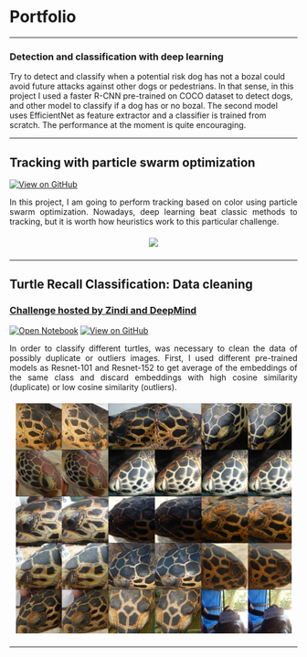 # Portfolio
---

### Detection and classification with deep learning

Try to detect and classify when a potential risk dog has not a bozal could avoid
future attacks against other dogs or pedestrians. In that sense, in this project
I used a faster R-CNN pre-trained on COCO dataset to detect dogs, and other model to classify if a dog has or no bozal.
The second model uses EfficientNet as feature extractor and a classifier is trained from scratch. The performance at the moment is quite encouraging.

---

## Tracking with particle swarm optimization

[![View on GitHub](https://img.shields.io/badge/GitHub-View_on_GitHub-blue?logo=GitHub)](https://github.com/marcell-llerena/particle-swarm-optimization)


<div style="text-align: justify">
In this project, I am going to perform tracking based on color using particle swarm optimization.
Nowadays, deep learning beat classic methods to tracking, but it is worth how heuristics work to this particular challenge.
</div>

<div style="margin-top:20px; margin-bottom:20px">
    <center><img src="images/tracking_pso.gif"/></center>
</div>

---

## Turtle Recall Classification: Data cleaning

<h3><a href="https://zindi.africa/competitions/turtle-recall-conservation-challenge">Challenge hosted by Zindi and DeepMind</a></h3>

[![Open Notebook](https://img.shields.io/badge/Jupyter-Open_Notebook-blue?logo=Jupyter)](projects/turtle_recall_data_cleaning.html)
[![View on GitHub](https://img.shields.io/badge/GitHub-View_on_GitHub-blue?logo=GitHub)](https://github.com/marcell-llerena/turtle-recall-classification)

<div style="text-align: justify">
In order to classify different turtles, was necessary to clean the data of possibly duplicate or outliers images.
First, I used different pre-trained models as Resnet-101 and Resnet-152 to get average of the embeddings of the same class and discard embeddings with high cosine similarity (duplicate) or low cosine similarity (outliers).
</div>

<div style="margin-top:20px; margin-bottom:20px">
    <center><img src="images/outlier_turtles.png"/></center>
</div>

---